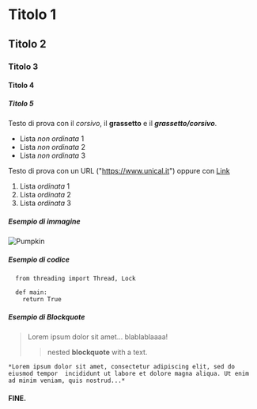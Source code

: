 # Titolo 1
## Titolo 2
### Titolo 3
#### Titolo 4
##### Titolo 5

Testo di prova con il *corsivo*, il **grassetto** e il ***grassetto/corsivo***.

- Lista *non ordinata* 1
- Lista *non ordinata* 2
- Lista *non ordinata* 3

Testo di prova con un URL ("https://www.unical.it") oppure con [Link]("https://unical.it")

1. Lista *ordinata* 1
2. Lista *ordinata* 2
3. Lista *ordinata* 3

##### Esempio di immagine

![Pumpkin]("file:///home/antonio/Scaricati/black-cat.png")

##### Esempio di codice
```
  from threading import Thread, Lock

  def main:
    return True
```
##### Esempio di Blockquote

> Lorem ipsum dolor sit amet...
> blablablaaaa!
>> nested **blockquote** with a text.


`*Lorem ipsum dolor sit amet, consectetur adipiscing elit, sed do eiusmod tempor 
incididunt ut labore et dolore magna aliqua. Ut enim ad minim veniam, quis nostrud...*`

#### **FINE**.
